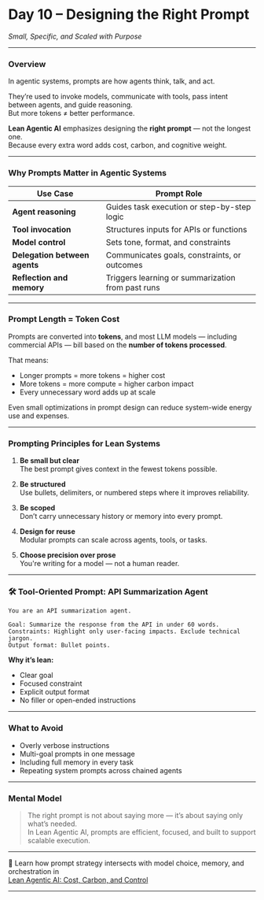 # Day 10 – Designing the Right Prompt  
*Small, Specific, and Scaled with Purpose*

---

### Overview

In agentic systems, prompts are how agents think, talk, and act.

They’re used to invoke models, communicate with tools, pass intent between agents, and guide reasoning.  
But more tokens ≠ better performance.

**Lean Agentic AI** emphasizes designing the **right prompt** — not the longest one.  
Because every extra word adds cost, carbon, and cognitive weight.

---

### Why Prompts Matter in Agentic Systems

| Use Case                     | Prompt Role                                          |
|------------------------------|------------------------------------------------------|
| **Agent reasoning**          | Guides task execution or step-by-step logic          |
| **Tool invocation**          | Structures inputs for APIs or functions              |
| **Model control**            | Sets tone, format, and constraints                   |
| **Delegation between agents**| Communicates goals, constraints, or outcomes         |
| **Reflection and memory**    | Triggers learning or summarization from past runs    |

---

### Prompt Length = Token Cost

Prompts are converted into **tokens**, and most LLM models — including commercial APIs — bill based on the **number of tokens processed**.

That means:

- Longer prompts = more tokens = higher cost  
- More tokens = more compute = higher carbon impact  
- Every unnecessary word adds up at scale

Even small optimizations in prompt design can reduce system-wide energy use and expenses.

---

### Prompting Principles for Lean Systems

1. **Be small but clear**  
   The best prompt gives context in the fewest tokens possible.

2. **Be structured**  
   Use bullets, delimiters, or numbered steps where it improves reliability.

3. **Be scoped**  
   Don’t carry unnecessary history or memory into every prompt.

4. **Design for reuse**  
   Modular prompts can scale across agents, tools, or tasks.

5. **Choose precision over prose**  
   You're writing for a model — not a human reader.

---

### 🛠 Tool-Oriented Prompt: API Summarization Agent

```
You are an API summarization agent.

Goal: Summarize the response from the API in under 60 words.  
Constraints: Highlight only user-facing impacts. Exclude technical jargon.  
Output format: Bullet points.
```

**Why it’s lean:**  
- Clear goal  
- Focused constraint  
- Explicit output format  
- No filler or open-ended instructions

---

### What to Avoid

- Overly verbose instructions  
- Multi-goal prompts in one message  
- Including full memory in every task  
- Repeating system prompts across chained agents

---

### Mental Model

> The right prompt is not about saying more — it’s about saying only what’s needed.  
> In Lean Agentic AI, prompts are efficient, focused, and built to support scalable execution.

---

📖 Learn how prompt strategy intersects with model choice, memory, and orchestration in  
[Lean Agentic AI: Cost, Carbon, and Control](https://leanagenticai.com/)

---
